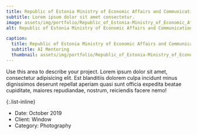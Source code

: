 ```yaml
---
title: Republic of Estonia Ministry of Economic Affairs and Communications
subtitle: Lorem ipsum dolor sit amet consectetur.
image: assets/img/portfolio/Republic_of_Estonia-Ministry_of_Economic_Affairs_and_Communications.webp
alt: Republic of Estonia Ministry of Economic Affairs and Communications logo

caption:
  title: Republic of Estonia Ministry of Economic Affairs and Communications
  subtitle: AI Mentoring
  thumbnail: assets/img/portfolio/Republic_of_Estonia-Ministry_of_Economic_Affairs_and_Communications.webp
---
```

Use this area to describe your project. Lorem ipsum dolor sit amet, consectetur adipisicing elit. Est blanditiis dolorem culpa incidunt minus dignissimos deserunt repellat aperiam quasi sunt officia expedita beatae cupiditate, maiores repudiandae, nostrum, reiciendis facere nemo!

{:.list-inline}
- Date: October 2019
- Client: Window
- Category: Photography

